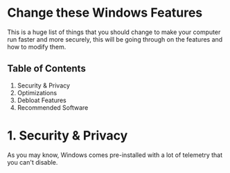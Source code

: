 # Change these Windows Features
This is a huge list of things that you should change to make your computer run faster and more securely, this will be going through on the features and how to modify them.



## Table of Contents

1. Security & Privacy
2. Optimizations
3. Debloat Features
4. Recommended Software


# 1. Security & Privacy
As you may know, Windows comes pre-installed with a lot of telemetry that you can't disable.
